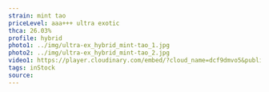 ```yaml
---
strain: mint tao
priceLevel: aaa+++ ultra exotic
thca: 26.03%
profile: hybrid
photo1: ../img/ultra-ex_hybrid_mint-tao_1.jpg
photo2: ../img/ultra-ex_hybrid_mint-tao_2.jpg
video1: https://player.cloudinary.com/embed/?cloud_name=dcf9dmvo5&public_id=ultra-ex_hybrid_mint-tao_faymjq&profile=flower
tags: inStock
source:
---
```

